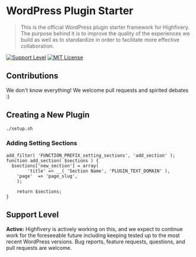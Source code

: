 # WordPress Plugin Starter

> This is the official WordPress plugin starter framework for Highfivery. The purpose behind it is to improve the quality of the experiences we build as well as to standardize in order to facilitate more effective collaboration.

[![Support Level](https://img.shields.io/badge/support-active-green.svg)](#support-level) [![MIT License](https://img.shields.io/github/license/Highfivery/wordpress-plugin-starter.svg)](https://github.com/Highfivery/wordpress-plugin-starter/blob/main/LICENSE)

## Contributions

We don't know everything! We welcome pull requests and spirited debates :)

## Creating a New Plugin

```
./setup.sh
```

### Adding Setting Sections

```
add_filter( 'FUNCTION_PREFIX_setting_sections', 'add_section' );
function add_section( $sections ) {
  $sections['new_section'] = array(
		'title' => __( 'Section Name', 'PLUGIN_TEXT_DOMAIN' ),
    'page'  => 'page_slug',
	);

	return $sections;
}
```

## Support Level

**Active:** Highfivery is actively working on this, and we expect to continue work for the foreseeable future including keeping tested up to the most recent WordPress versions. Bug reports, feature requests, questions, and pull requests are welcome.

